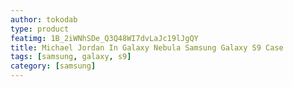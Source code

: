 ```yaml
---
author: tokodab
type: product
featimg: 1B_2iWNhSDe_Q3Q48WI7dvLaJc19lJgQY
title: Michael Jordan In Galaxy Nebula Samsung Galaxy S9 Case
tags: [samsung, galaxy, s9]
category: [samsung]
---
```

